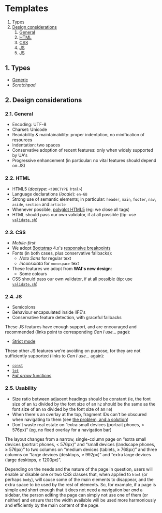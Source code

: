 # Templates

1. [Types](#1-types)
1. [Design considerations](#2-design-considerations)
   1. [General](#21-general)
   1. [HTML](#22-html)
   1. [CSS](#23-css)
   1. [JS](#24-js)
   1. [JS](#25-usability)

## 1. Types

* [Generic](generic/)
* *Scratchpad*

## 2. Design considerations

### 2.1. General

* Encoding: UTF-8
* Charset: Unicode
* Readability &amp; maintainability: proper indentation, no minification of resources
* Indentation: two spaces
* Conservative adoption of recent features: only when widely supported by UA's
* Progressive enhancement (in particular: no vital features should depend on JS)

### 2.2. HTML

* HTML5 (*doctype*: `<!DOCTYPE html>`)
* Language declarations (*locale*): `en-GB`
* Strong use of semantic elements; in particular: `header`, `main`, `footer`, `nav`, `aside`, `section` and `article`
* Whenever possible, [polyglot HTML5](https://www.w3.org/TR/html-polyglot/) (eg: we close all tags)
* HTML should pass our own validator, if at all possible (tip: use [`validate.sh`](validate.sh))

### 2.3. CSS

* *Mobile-first*
* We adopt [Bootstrap](https://getbootstrap.com/) 4.x's [responsive breakpoints](https://getbootstrap.com/docs/4.0/layout/overview/#responsive-breakpoints)
* Fonts (in both cases, plus conservative fallbacks):
  * *Noto Sans* for regular text
  * *Inconsolata* for `monospace` text
* These features we adopt from **WAI's new design**:
  * Some colours
* CSS should pass our own validator, if at all possible (tip: use [`validate.sh`](validate.sh))

### 2.4. JS

* Semicolons
* Behaviour encapsulated inside IIFE's
* Conservative feature detection, with graceful fallbacks

These JS features have enough support, and are encouraged and recommended (links point to corresponding *Can I use&hellip;* page):

* [Strict mode](https://caniuse.com/#feat=use-strict)

These other JS features we're avoiding on purpose, for they are not sufficiently supported (links to *Can I use&hellip;* again):

* [`const`](https://caniuse.com/#feat=const)
* [`let`](https://caniuse.com/#feat=let)
* [*Fat arrow* functions](https://caniuse.com/#feat=arrow-functions)

### 2.5. Usability

* Size ratio between adjacent headings should be constant (ie, the font size of an `h1` divided by the font size of an `h2` should be the same as the font size of
  an `h5` divided by the font size of an `h6`)
* When there's an overlay at the top, fragment IDs can't be obscured when navigating to them
  (see [the problem, and a solution](https://codepen.io/tripu/pen/NqyKPZ))
* Don't waste real estate on &ldquo;extra small devices (portrait phones, < 576px)&rdquo; (eg, no fixed overlay for a navigation bar)

The layout changes from a narrow, single-column page on &ldquo;extra small devices (portrait phones, < 576px)&rdquo; and &ldquo;small devices (landscape phones,
≥ 576px)&rdquo; to two columns on &ldquo;medium devices (tablets, ≥ 768px)&rdquo; and three columns on &ldquo;large devices (desktops, ≥ 992px)&rdquo; and
&ldquo;extra large devices (large desktops, ≥ 1200px)&rdquo;.

Depending on the needs and the nature of the page in question, users will enable or disable one or two CSS classes that, when applied to `html` (or perhaps
`body`), will cause some of the main elements to disappear, and the extra space to be used by the rest of elements. So, for example, if a page is simple and
short enough that it does not need a navigation bar *and* a sidebar, the person editing the page can simply not use one of them (or neither) and ensure that
the width available will be used more harmoniously and efficiently by the main content of the page.
